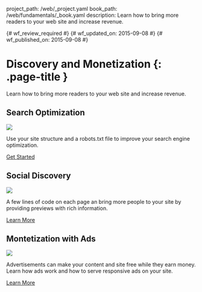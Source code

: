 project_path: /web/_project.yaml
book_path: /web/fundamentals/_book.yaml
description: Learn how to bring more readers to your web site and increase revenue.

{# wf_review_required #}
{# wf_updated_on: 2015-09-08 #}
{# wf_published_on: 2015-09-08 #}

# Discovery and Monetization {: .page-title }

Learn how to bring more readers to your web site and increase revenue.

## Search Optimization

<img src="https://placehold.it/300x200" class="attempt-right">

Use your site structure and a robots.txt file to improve your search engine optimization.

[Get Started](search-optimization/)

<div style="clear:both;"></div>

## Social Discovery

<img src="https://placehold.it/300x200" class="attempt-right">

A few lines of code on each page an bring more people to your site by providing previews with rich information.

[Learn More](social-discovery/)

<div style="clear:both;"></div>

## Montetization with Ads

<img src="https://placehold.it/300x200" class="attempt-right">

Advertisements can make your content and site free while they earn money. Learn how ads work and how to serve responsive ads on your site.

[Learn More](monetization-with-ads/)

<div style="clear:both;"></div>
